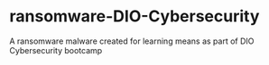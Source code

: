 # ransomware-DIO-Cybersecurity
A ransomware malware created for learning means as part of DIO Cybersecurity bootcamp
